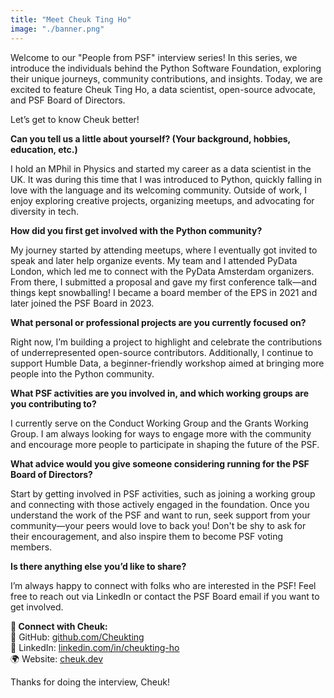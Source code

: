 ```yaml
---
title: "Meet Cheuk Ting Ho"
image: "./banner.png"
---
```


Welcome to our "People from PSF" interview series! In this series, we introduce
the individuals behind the Python Software Foundation, exploring their unique
journeys, community contributions, and insights. Today, we are excited to
feature Cheuk Ting Ho, a data scientist, open-source advocate, and PSF Board of
Directors.

Let’s get to know Cheuk better!

**Can you tell us a little about yourself? (Your background, hobbies, education,
etc.)**

I hold an MPhil in Physics and started my career as a data scientist in the UK.
It was during this time that I was introduced to Python, quickly falling in love
with the language and its welcoming community. Outside of work, I enjoy
exploring creative projects, organizing meetups, and advocating for diversity in
tech.

**How did you first get involved with the Python community?**

My journey started by attending meetups, where I eventually got invited to speak
and later help organize events. My team and I attended PyData London, which led
me to connect with the PyData Amsterdam organizers. From there, I submitted a
proposal and gave my first conference talk—and things kept snowballing! I became
a board member of the EPS in 2021 and later joined the PSF Board in 2023.

**What personal or professional projects are you currently focused on?**

Right now, I’m building a project to highlight and celebrate the contributions
of underrepresented open-source contributors. Additionally, I continue to
support Humble Data, a beginner-friendly workshop aimed at bringing more people
into the Python community.

**What PSF activities are you involved in, and which working groups are you
contributing to?**

I currently serve on the Conduct Working Group and the Grants Working Group. I
am always looking for ways to engage more with the community and encourage more
people to participate in shaping the future of the PSF.

**What advice would you give someone considering running for the PSF Board of
Directors?**

Start by getting involved in PSF activities, such as joining a working group and
connecting with those actively engaged in the foundation. Once you understand
the work of the PSF and want to run, seek support from your community—your peers
would love to back you! Don't be shy to ask for their encouragement, and also
inspire them to become PSF voting members.

**Is there anything else you’d like to share?**

I’m always happy to connect with folks who are interested in the PSF! Feel free
to reach out via LinkedIn or contact the PSF Board email if you want to get
involved.

**📌 Connect with Cheuk:**  
🔗 GitHub: [<u>github.com/Cheukting  
</u>](https://github.com/Cheukting) 🔗 LinkedIn:
[<u>linkedin.com/in/cheukting-ho  
</u>](https://www.linkedin.com/in/cheukting-ho) 🌍 Website:
[<u>cheuk.dev</u>](https://cheuk.dev/)

<span class="mark">Thanks for doing the interview, Cheuk!</span>
